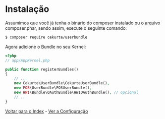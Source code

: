 # Instalação

Assumimos que você já tenha o binário do composer instalado ou o arquivo composer.phar, sendo assim, execute o seguinte comando:

```bash
$ composer require cekurte/userbundle
```

Agora adicione o Bundle no seu Kernel:

```php
<?php
// app/AppKernel.php

public function registerBundles()
{
    // ...
    new Cekurte\UserBundle\CekurteUserBundle(),
    new FOS\UserBundle\FOSUserBundle(),
    new HWI\Bundle\OAuthBundle\HWIOAuthBundle(), // opcional
    // ...
}
```

[Voltar para o Index](index.md) - [Ver a Configuração](configuracao.md)